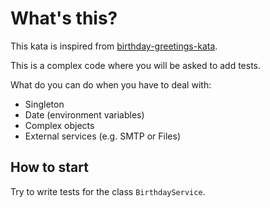 # What's this?

This kata is inspired from [birthday-greetings-kata](https://github.com/xpmatteo/birthday-greetings-kata).

This is a complex code where you will be asked to add tests.

What do you can do when you have to deal with:

- Singleton
- Date (environment variables)
- Complex objects
- External services (e.g. SMTP or Files)

## How to start

Try to write tests for the class `BirthdayService`.


